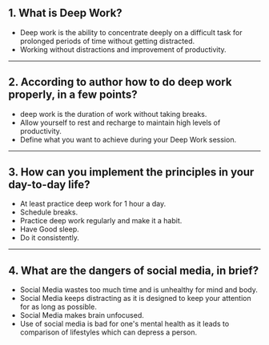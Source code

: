 ## 1. What is Deep Work?
* Deep work is the ability to concentrate deeply on a difficult task for prolonged periods of time without getting distracted.
* Working without distractions and improvement of productivity.

---

## 2. According to author how to do deep work properly, in a few points?
* deep work is the duration of work without taking breaks.
* Allow yourself to rest and recharge to maintain high levels of productivity.
* Define what you want to achieve during your Deep Work session.

---

## 3. How can you implement the principles in your day-to-day life?
* At least practice deep work for 1 hour a day.
* Schedule breaks.
* Practice deep work regularly and make it a habit.
* Have Good sleep.
* Do it consistently.

---

## 4. What are the dangers of social media, in brief?
* Social Media wastes too much time and is unhealthy for mind and body.
* Social Media keeps distracting as it is designed to keep your attention for as long as possible.
* Social Media makes brain unfocused.
* Use of social media is bad for one's mental health as it leads to comparison of lifestyles which can depress a person.
